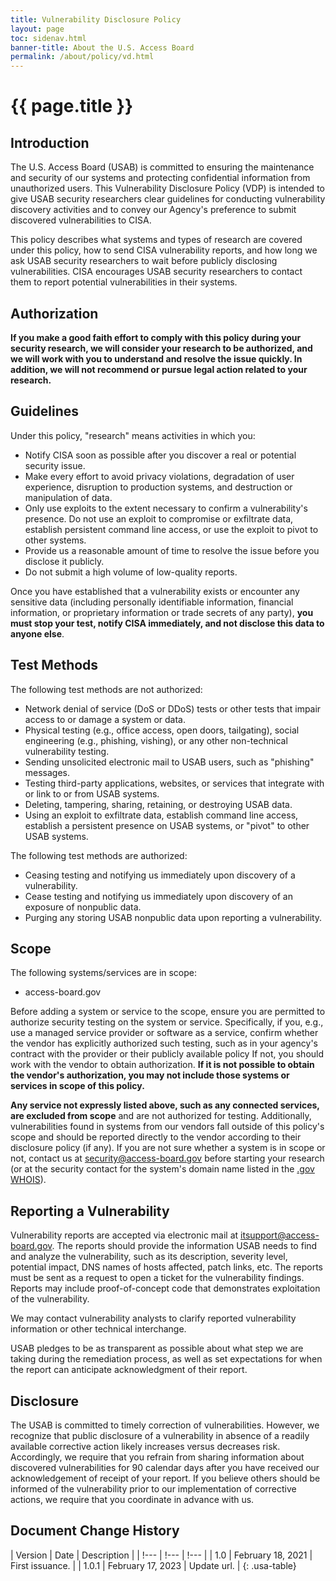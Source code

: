 ```yaml
---
title: Vulnerability Disclosure Policy
layout: page
toc: sidenav.html
banner-title: About the U.S. Access Board
permalink: /about/policy/vd.html
---
```


# {{ page.title }}

## Introduction

The U.S. Access Board (USAB) is committed to ensuring the maintenance and security of our systems and protecting confidential information from unauthorized users.
This Vulnerability Disclosure Policy (VDP) is intended to give USAB security researchers clear guidelines for conducting vulnerability discovery activities and
to convey our Agency's preference to submit discovered vulnerabilities to CISA.

This policy describes what systems and types of research are covered under this policy, how to send CISA vulnerability reports, and how long we ask USAB security
researchers to wait before publicly disclosing vulnerabilities. CISA encourages USAB security researchers to contact them to report potential vulnerabilities in their systems.

## Authorization

**If you make a good faith effort to comply with this policy during your security research, we will consider your research to be authorized, and we will work with you to understand and resolve the issue quickly.  In addition, we will not recommend or pursue legal action related to your research.**

## Guidelines

Under this policy, "research" means activities in which you:

- Notify CISA soon as possible after you discover a real or potential security issue.
- Make every effort to avoid privacy violations, degradation of user experience, disruption to production systems, and destruction or manipulation of data.
- Only use exploits to the extent necessary to confirm a vulnerability's presence.  Do not use an exploit to compromise or exfiltrate data, establish persistent command line access, or use the exploit to pivot to other systems.
- Provide us a reasonable amount of time to resolve the issue before you disclose it publicly.
- Do not submit a high volume of low-quality reports.

Once you have established that a vulnerability exists or encounter any sensitive data (including personally identifiable information, financial information,
or proprietary information or trade secrets of any party), **you must stop your test, notify CISA immediately, and not disclose this data to anyone else**.

## Test Methods

The following test methods are not authorized:

- Network denial of service (DoS or DDoS) tests or other tests that impair access to or damage a system or data.
- Physical testing (e.g., office access, open doors, tailgating), social engineering (e.g., phishing, vishing), or any other non-technical vulnerability testing.
- Sending unsolicited electronic mail to USAB users, such as "phishing" messages.
- Testing third-party applications, websites, or services that integrate with or link to or from USAB systems.
- Deleting, tampering, sharing, retaining, or destroying USAB data.
- Using an exploit to exfiltrate data, establish command line access, establish a persistent presence on USAB systems, or "pivot" to other USAB systems.

The following test methods are authorized:

- Ceasing testing and notifying us immediately upon discovery of a vulnerability.
- Cease testing and notifying us immediately upon discovery of an exposure of nonpublic data.
- Purging any storing USAB nonpublic data upon reporting a vulnerability.

## Scope

The following systems/services are in scope:

- access-board.gov

Before adding a system or service to the scope, ensure you are permitted to authorize security testing on the system or service.
Specifically, if you, e.g., use a managed service provider or software as a service, confirm whether the vendor has explicitly authorized such testing,
such as in your agency's contract with the provider or their publicly available policy
If not, you should work with the vendor to obtain authorization.
**If it is not possible to obtain the vendor's authorization, you may not include those systems or services in scope of this policy.**

**Any service not expressly listed above, such as any connected services, are excluded from scope** and are not authorized for testing.
Additionally, vulnerabilities found in systems from our vendors fall outside of this policy's scope and should be reported directly to
the vendor according to their disclosure policy (if any).
If you are not sure whether a system is in scope or not, contact us at <security@access-board.gov> before starting your research (or at
the security contact for the system's domain name listed in the [.gov WHOIS](https://domains.dotgov.gov/dotgov-web/registration/whois.xhtml)).

## Reporting a Vulnerability

Vulnerability reports are accepted via electronic mail at <itsupport@access-board.gov>.
The reports should provide the information USAB needs to find and analyze the vulnerability, such as its description, severity level, potential impact, DNS names of hosts affected, patch links, etc. The reports must be sent as a request to open a ticket for the vulnerability findings. Reports may include proof-of-concept code that demonstrates exploitation of the vulnerability.

We may contact vulnerability analysts to clarify reported vulnerability information or other technical interchange.

USAB pledges to be as transparent as possible about what step we are taking during the remediation process, as well as set expectations for when the report can anticipate acknowledgment of their report.

## Disclosure

The USAB is committed to timely correction of vulnerabilities.
However, we recognize that public disclosure of a vulnerability in absence of a readily available corrective action likely increases versus decreases risk.
Accordingly, we require that you refrain from sharing information about discovered vulnerabilities for 90 calendar days after you have received our
acknowledgement of receipt of your report.
If you believe others should be informed of the vulnerability prior to our implementation of corrective actions, we require that you coordinate in advance with us.

## Document Change History

| Version | Date              | Description |
| !---    | !---              | !---        |
| 1.0     | February 18, 2021 | First issuance. |
| 1.0.1   | February 17, 2023 | Update url.     |
{: .usa-table}
